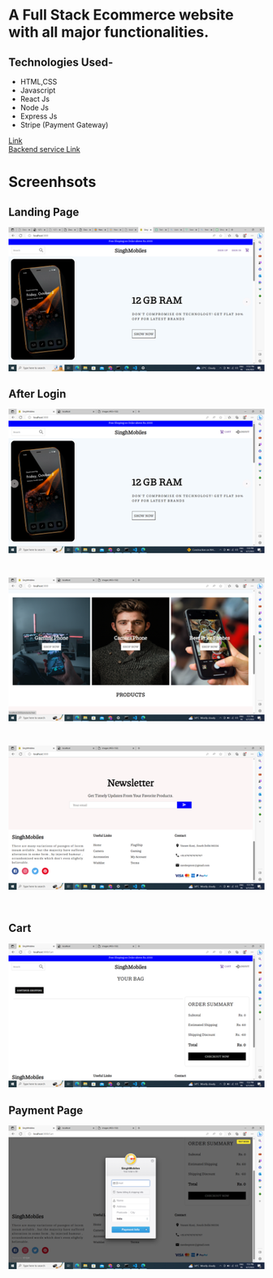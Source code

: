 # A Full Stack Ecommerce website with all major functionalities.


## Technologies Used-

- HTML,CSS
- Javascript
- React Js
- Node Js
- Express Js
- Stripe (Payment Gateway)

[Link](https://navdeep-ecommerce.netlify.app/)
<br>
[Backend service Link](https://expressq9-production.up.railway.app)



# Screenhsots


## Landing Page

![](./assets/Capture.PNG)

## After Login

![](./assets//Capture2.PNG)

<br>


![](./assets/Capture3.PNG)

<br>

![](./assets/Capture4.PNG)


<br>

## Cart

![](./assets/Capture5.PNG)


## Payment Page

![](./assets/Capture6.PNG)


